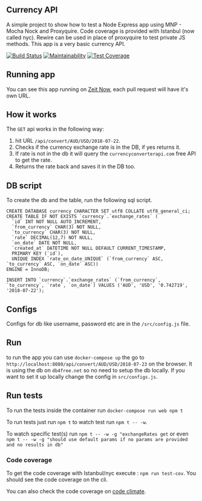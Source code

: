 ## Currency API

A simple project to show how to test a Node Express app using MNP - Mocha Nock and Proxyquire.
Code coverage is provided with Istanbul (now called nyc). Rewire can be used in place of 
proxyquire to test private JS methods. This app is a very basic currency API.

[![Build Status](https://travis-ci.org/geshan/currency-api.svg?branch=master)](https://travis-ci.org/geshan/currency-api) [![Maintainability](https://api.codeclimate.com/v1/badges/54eef9745fdb3b5c5476/maintainability)](https://codeclimate.com/github/geshan/currency-api/maintainability) [![Test Coverage](https://api.codeclimate.com/v1/badges/54eef9745fdb3b5c5476/test_coverage)](https://codeclimate.com/github/geshan/currency-api/test_coverage)

## Running app

You can see this app running on [Zeit Now](https://currency-api-nodejs.now.sh/api/convert/USD/AUD/2018-10-05), each pull request will have it's own URL.

## How it works

The `GET` api works in the following way:

1. hit URL `/api/convert/AUD/USD/2018-07-22`.
1. Checks if the currency exchange rate is in the DB, if yes returns it.
1. If rate is not in the db it will query the `currencyconverterapi.com` free API to get the rate.
1. Returns the rate back and saves it in the DB too.

## DB script

To create the db and the table, run the following sql script.

```
CREATE DATABASE currency CHARACTER SET utf8 COLLATE utf8_general_ci;
CREATE TABLE IF NOT EXISTS `currency`.`exchange_rates` (
  `id` INT NOT NULL AUTO_INCREMENT,
  `from_currency` CHAR(3) NOT NULL,
  `to_currency` CHAR(3) NOT NULL,
  `rate` DECIMAL(12,7) NOT NULL,
  `on_date` DATE NOT NULL,
  `created_at` DATETIME NOT NULL DEFAULT CURRENT_TIMESTAMP,
  PRIMARY KEY (`id`),
  UNIQUE INDEX `rate_on_date_UNIQUE` (`from_currency` ASC, `to_currency` ASC, `on_date` ASC))
ENGINE = InnoDB;

INSERT INTO `currency`.`exchange_rates` (`from_currency`, `to_currency`, `rate`, `on_date`) VALUES ('AUD', 'USD', '0.742719', '2018-07-22');

```

## Configs

Configs for db like username, password etc are in the `/src/config.js` file.

## Run

to run the app you can use `docker-compose up` the go to `http://localhost:8080/api/convert/AUD/USD/2018-07-23` on the browser. It is using the db on 
`db4free.net` so no need to setup the db locally. If you want to set it up locally change the config
in `src/configs.js`.

## Run tests

To run the tests inside the container run `docker-compose run web npm t`

To run tests just run `npm t` to watch test run `npm t -- -w`.

To watch specific test(s) run `npm t -- -w -g "exchangeRates get` or even
`npm t -- -w -g "should use default params if no params are provided and no results in db"`

### Code coverage

To get the code coverage with Istanbul/nyc execute : `npm run test-cov`. You should see the code coverage on the cli.

You can also check the code coverage on [code climate](https://codeclimate.com/github/geshan/currency-api/src/exchangeRates.js/source).
